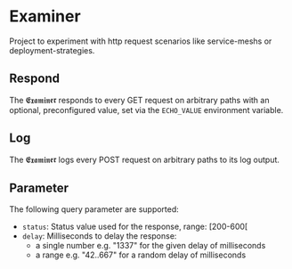 # Examiner

Project to experiment with http request scenarios like service-meshs or deployment-strategies.

## Respond

The 𝕰𝖝𝖆𝖒𝖎𝖓𝖊𝖗 responds to every GET request on arbitrary paths with an optional, preconfigured value, set via the `ECHO_VALUE` environment variable.

## Log

The 𝕰𝖝𝖆𝖒𝖎𝖓𝖊𝖗 logs every POST request on arbitrary paths to its log output.

## Parameter

The following query parameter are supported:

* `status`: Status value used for the response, range: [200-600[
* `delay`: Milliseconds to delay the response:
  * a single number e.g. "1337" for the given delay of milliseconds
  * a range e.g. "42..667" for a random delay of milliseconds
